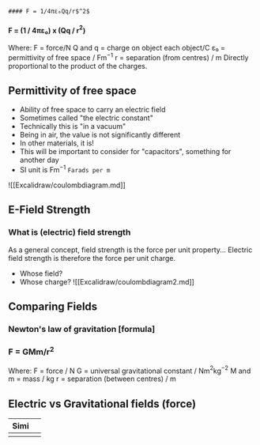 	#### F = 1/4πε₀Qq/r$^2$
#### F = (1 / 4πε₀) x (Qq / r$^2$)
Where:
F = force/N
Q and q = charge on object each object/C
ε₀ = permittivity of free space / Fm$^{-1}$
r = separation (from centres) / m
Directly proportional to the product of the charges.
## Permittivity of free space
- Ability of free space to carry an electric field
- Sometimes called "the electric constant"
- Technically this is "in a vacuum"
- Being in air, the value is not significantly different
- In other materials, it is!
- This will be important to consider for "capacitors", something for another day
- SI unit is Fm$^{-1}$ `Farads per m`

![[Excalidraw/coulombdiagram.md]]

## E-Field Strength
### What is (electric) field strength
As a general concept, field strength is the force per unit property...
Electric field strength is therefore the force per unit charge.
- Whose field?
- Whose charge?
![[Excalidraw/coulombdiagram2.md]]

## Comparing Fields
### Newton's law of gravitation \[formula]
### F = GMm/r$^2$ 
Where:
	F = force / N
	G = universal gravitational constant / Nm$^2$kg$^{-2}$
	M and m = mass / kg
	r = separation (between centres) / m
## Electric vs Gravitational fields (force)

| Simi |     |
| ---- | --- |
|      |     |
